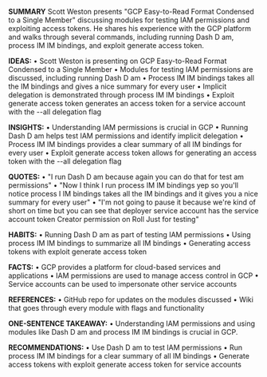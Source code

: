 **SUMMARY**
Scott Weston presents "GCP Easy-to-Read Format Condensed to a Single Member" discussing modules for testing IAM permissions and exploiting access tokens. He shares his experience with the GCP platform and walks through several commands, including running Dash D am, process IM IM bindings, and exploit generate access token.

**IDEAS:**
• Scott Weston is presenting on GCP Easy-to-Read Format Condensed to a Single Member
• Modules for testing IAM permissions are discussed, including running Dash D am
• Process IM IM bindings takes all the IM bindings and gives a nice summary for every user
• Implicit delegation is demonstrated through process IM IM bindings
• Exploit generate access token generates an access token for a service account with the --all delegation flag

**INSIGHTS:**
• Understanding IAM permissions is crucial in GCP
• Running Dash D am helps test IAM permissions and identify implicit delegation
• Process IM IM bindings provides a clear summary of all IM bindings for every user
• Exploit generate access token allows for generating an access token with the --all delegation flag

**QUOTES:**
• "I run Dash D am because again you can do that for test am permissions"
• "Now I think I run process IM IM bindings yep so you'll notice process I IM bindings takes all the IM bindings and it gives you a nice summary for every user"
• "I'm not going to pause it because we're kind of short on time but you can see that deployer service account has the service account token Creator permission on Roll Just for testing"

**HABITS:**
• Running Dash D am as part of testing IAM permissions
• Using process IM IM bindings to summarize all IM bindings
• Generating access tokens with exploit generate access token

**FACTS:**
• GCP provides a platform for cloud-based services and applications
• IAM permissions are used to manage access control in GCP
• Service accounts can be used to impersonate other service accounts

**REFERENCES:**
• GitHub repo for updates on the modules discussed
• Wiki that goes through every module with flags and functionality

**ONE-SENTENCE TAKEAWAY:**
• Understanding IAM permissions and using modules like Dash D am and process IM IM bindings is crucial in GCP.

**RECOMMENDATIONS:**
• Use Dash D am to test IAM permissions
• Run process IM IM bindings for a clear summary of all IM bindings
• Generate access tokens with exploit generate access token for service accounts

